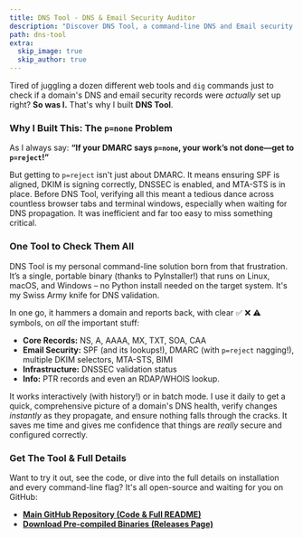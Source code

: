 ```yaml
---
title: DNS Tool - DNS & Email Security Auditor
description: "Discover DNS Tool, a command-line DNS and Email security auditor for checking MX, SPF, DKIM, DMARC (p=reject), DNSSEC, and more. Open-source and available on GitHub."
path: dns-tool
extra:
  skip_image: true
  skip_author: true
---
```



Tired of juggling a dozen different web tools and `dig` commands just to check if a domain's DNS and email security records were *actually* set up right? **So was I.** That's why I built **DNS Tool**.

### Why I Built This: The `p=none` Problem

As I always say: **“If your DMARC says `p=none`, your work’s not done—get to `p=reject`!”**

But getting to `p=reject` isn't just about DMARC. It means ensuring SPF is aligned, DKIM is signing correctly, DNSSEC is enabled, and MTA-STS is in place. Before DNS Tool, verifying all this meant a tedious dance across countless browser tabs and terminal windows, especially when waiting for DNS propagation. It was inefficient and far too easy to miss something critical.

### One Tool to Check Them All  

DNS Tool is my personal command-line solution born from that frustration. It’s a single, portable binary (thanks to PyInstaller!) that runs on Linux, macOS, and Windows – no Python install needed on the target system. It's my Swiss Army knife for DNS validation.

In one go, it hammers a domain and reports back, with clear ✅ ❌ ⚠️ symbols, on *all* the important stuff:

* **Core Records:** NS, A, AAAA, MX, TXT, SOA, CAA
* **Email Security:** SPF (and its lookups!), DMARC (with `p=reject` nagging!), multiple DKIM selectors, MTA-STS, BIMI
* **Infrastructure:** DNSSEC validation status
* **Info:** PTR records and even an RDAP/WHOIS lookup.

It works interactively (with history!) or in batch mode. I use it daily to get a quick, comprehensive picture of a domain's DNS health, verify changes *instantly* as they propagate, and ensure nothing falls through the cracks. It saves me time and gives me confidence that things are *really* secure and configured correctly.

### Get The Tool & Full Details

Want to try it out, see the code, or dive into the full details on installation and every command-line flag? It's all open-source and waiting for you on GitHub:

* **[Main GitHub Repository (Code & Full README)](https://github.com/careyjames/dns-tool/)**
* **[Download Pre-compiled Binaries (Releases Page)](https://github.com/careyjames/dns-tool/releases)**
